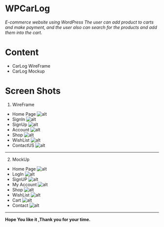 # WPCarLog

 _E-commerce website using WordPress The user can add product to carts and make payment,  and the user also can search for the products and add them into the cart._

# Content
- CarLog WireFrame
- CarLog Mockup

# Screen Shots

1. WireFrame
- Home Page
![alt](./WPCarLogWireFrame/Home.png)
- SignIn
![alt](./WPCarLogWireFrame/Sign%20in.png)
- SignUp
![alt](./WPCarLogWireFrame/Sign%20Up.png)
- Account
![alt](./WPCarLogWireFrame/Account.png)
- Shop
![alt](./WPCarLogWireFrame/Shop.png)
- WishList
![alt](./WPCarLogWireFrame/WishList.png)
- ContactUS
![alt](./WPCarLogWireFrame/Contact%20us.png)




----------


2. MockUp
- Home Page
![alt](./WPCarLogMockUp/Home.png)
- LogIn
![alt](./WPCarLogMockUp/sign%20in.png)
- SignUP
![alt](./WPCarLogMockUp/sign%20up.png)
- My Account
![alt](./WPCarLogMockUp/My%20account.png)
- Shop
![alt](./WPCarLogMockUp/Shop.png)
- WishList
![alt](./WPCarLogMockUp/WishList.png)
- Cart
![alt](./WPCarLogMockUp/Cart.png)
- Contact
![alt](./WPCarLogMockUp/Contact%20US.png)

----------


**Hope You like it ,Thank you for your time.**



